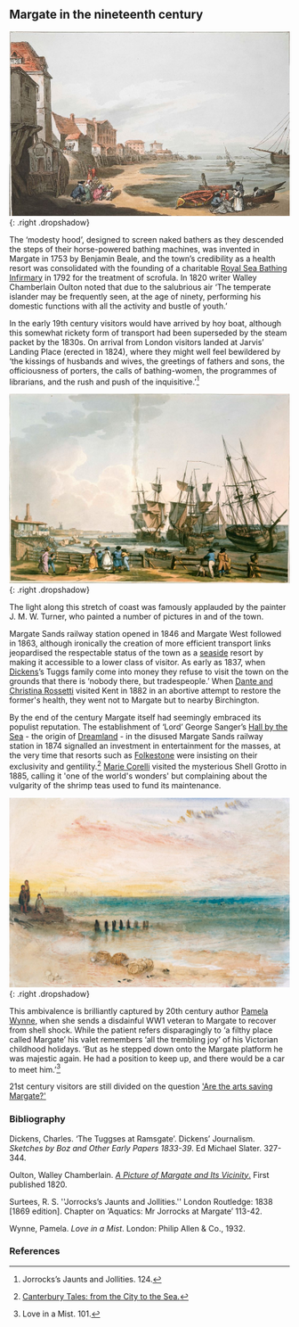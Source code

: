<param ve-config style="article">

## Margate in the nineteenth century

![A view at Margate - ©The British Library Board](images/AViewatMargatemaps_k_top_17_4_d.jpg){: .right .dropshadow} 

The ‘modesty hood’, designed to screen naked bathers as they descended the steps of their horse-powered bathing machines, was invented in Margate in 1753 by Benjamin Beale, and the town’s credibility as a health resort was consolidated with the founding of a charitable [Royal Sea Bathing Infirmary](http://glorious-and-unknown.co.uk/margate-royal-sea-bathing-infirmary/) in 1792 for the treatment of scrofula. In 1820 writer Walley Chamberlain Oulton noted that due to the salubrious air ‘The temperate islander may be frequently seen, at the age of ninety, performing his domestic functions with all the activity and bustle of youth.’ 

In the early 19th century visitors would have arrived by hoy boat, although this somewhat rickety form of transport had been superseded by the steam packet by the 1830s. On arrival from London visitors landed at Jarvis’ Landing Place (erected in 1824), where they might well feel bewildered by ‘the kissings of husbands and wives, the greetings of fathers and sons, the officiousness of porters, the calls of bathing-women, the programmes of librarians, and the rush and push of the inquisitive.’[^ref1]

![Margate from the Parade - ©The British Library Board c11802-06 / Maps K.Top.17.4.e.](images/Margatefromtheparade.JPG){: .right .dropshadow}

The light along this stretch of coast was famously applauded by the painter J. M. W. Turner, who painted a number of pictures in and of the town.

Margate Sands railway station opened in 1846 and Margate West followed in 1863, although ironically the creation of more efficient transport links jeopardised the respectable status of the town as a [seaside](/19c/19c-seaside) resort by making it accessible to a lower class of visitor. As early as 1837, when [Dickens](/dickens/dickens-biographyDickens)’s Tuggs family come into money they refuse to visit the town on the grounds that there is ‘nobody there, but tradespeople.’ When [Dante and Christina Rossetti](/19c/19c-rossetti-biography) visited Kent in 1882 in an abortive attempt to restore the former's health, they went not to Margate but to nearby Birchington.

By the end of the century Margate itself had seemingly embraced its populist reputation. The establishment of ‘Lord’ George Sanger’s [Hall by the Sea](http://glorious-and-unknown.co.uk/margate-hall-by-the-sea/) - the origin of [Dreamland](https://www.youtube.com/watch?v=461nK7mazNo) - in the disused Margate Sands railway station in 1874 signalled an investment in entertainment for the masses, at the very time that resorts such as [Folkestone](19c/19c-folkestone) were insisting on their exclusivity and gentility.[^ref2] [Marie Corelli](http://jvc.oup.com/2015/07/20/alyson-hunt-an-unrecognised-memento-of-the-past/) visited the mysterious Shell Grotto in 1885, calling it 'one of the world's wonders' but complaining about the vulgarity of the shrimp teas used to fund its maintenance.

![Joseph Mallord William Turner, ‘A Distant View of Margate After Sunset’, c.1840, Tate (N05239), digital image © Tate released under Creative Commons CC-BY-NC-ND (3.0 Unported)](images/distantMargate.jpg){: .right .dropshadow} 

This ambivalence is brilliantly captured by 20th century author [Pamela Wynne](20c/20c-wynne-biography), when she sends a disdainful WW1 veteran to Margate to recover from shell shock. While the patient refers disparagingly to ‘a filthy place called Margate’  his valet remembers ‘all the trembling joy’ of his Victorian childhood holidays. ‘But as he stepped down onto the Margate platform he was majestic again. He had a position to keep up, and there would be a car to meet him.’[^ref3] 

21st century visitors are still divided on the question ['Are the arts saving Margate?'](https://www.bbc.co.uk/programmes/p07vs8sz) <param ve-video id="wizsp07vs8sz" title="Are the arts saving Margate"></var>

### Bibliography

Dickens, Charles. ‘The Tuggses at Ramsgate’. Dickens’ Journalism. _Sketches by Boz and Other Early Papers 1833-39_. Ed Michael Slater. 327-344.

Oulton, Walley Chamberlain. [_A Picture of Margate and Its Vicinity_.](https://books.google.com.gh/books?id=ExEHAAAAQAAJ&printsec=frontcover#v=onepage&q&f=false) First published 1820.

Surtees, R. S. ''Jorrocks’s Jaunts and Jollities.'' London Routledge: 1838 [1869 edition]. Chapter on ‘Aquatics: Mr Jorrocks at Margate’ 113-42.

Wynne, Pamela. _Love in a Mist_. London: Philip Allen & Co., 1932.

### References

[^ref1]: Jorrocks’s Jaunts and Jollities. 124.
[^ref2]: [Canterbury Tales: from the City to the Sea.](https://www.youtube.com/watch?v=461nK7mazNo)
[^ref3]:  Love in a Mist. 101.

<!--stackedit_data:
eyJoaXN0b3J5IjpbNjI1OTM4MzU0XX0=
-->
